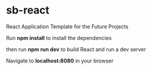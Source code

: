 # sb-react
React Application Template for the Future Projects 

Run **npm install** to install the dependencies
 
then run **npm run dev** to build React and run a dev server 

Navigate to **localhost:8080** in your browser 

